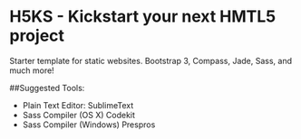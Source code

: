 # H5KS - Kickstart your next HMTL5 project
Starter template for static websites. Bootstrap 3, Compass, Jade, Sass, and much more!

##Suggested Tools:
* Plain Text Editor: SublimeText
* Sass Compiler (OS X) Codekit
* Sass Compiler (Windows) Prespros

